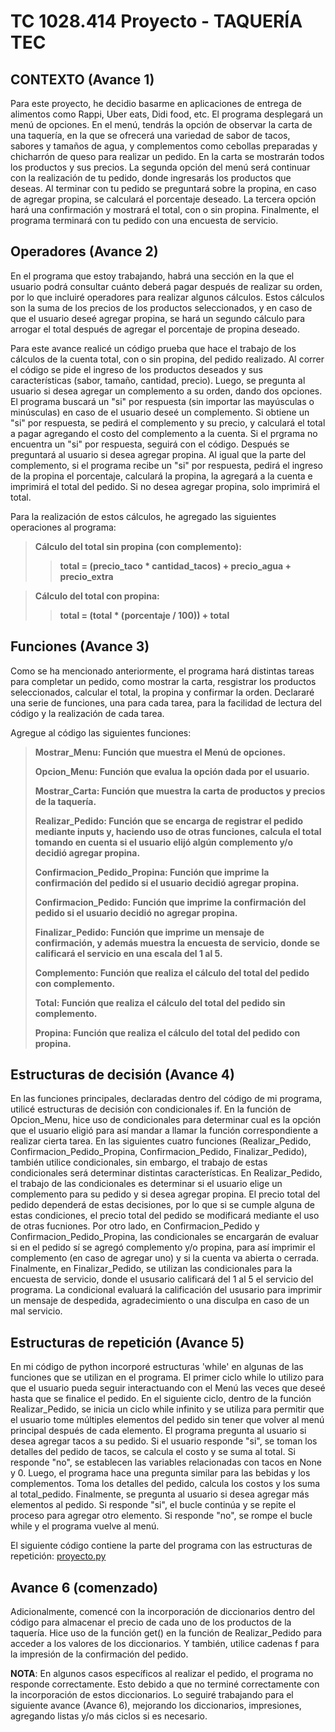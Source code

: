 # TC 1028.414 Proyecto - TAQUERÍA TEC
## CONTEXTO (Avance 1)
Para este proyecto, he decidio basarme en aplicaciones de entrega de alimentos como Rappi, Uber eats, Didi food, etc. El programa desplegará un menú de opciones. En el menú, tendrás la opción de observar la carta de una taquería, en la que se ofrecerá una variedad de sabor de tacos, sabores y tamaños de agua, y complementos como cebollas preparadas y chicharrón de queso para realizar un pedido. En la carta se mostrarán todos los productos y sus precios. La segunda opción del menú será continuar con la realización de tu pedido, donde ingresarás los productos que deseas. Al terminar con tu pedido se preguntará sobre la propina, en caso de agregar propina, se calculará el porcentaje deseado. La tercera opción hará una confirmación y mostrará el total, con o sin propina. Finalmente, el programa terminará con tu pedido con una encuesta de servicio.
## Operadores (Avance 2)
En el programa que estoy trabajando, habrá una sección en la que el usuario podrá consultar cuánto deberá pagar después de realizar su orden, por lo que incluiré operadores para realizar algunos cálculos. Estos cálculos son la suma de los precios de los productos seleccionados, y en caso de que el usuario deseé agregar propina, se hará un segundo cálculo para arrogar el total después de agregar el porcentaje de propina deseado.

Para este avance realicé un código prueba que hace el trabajo de los cálculos de la cuenta total, con o sin propina, del pedido realizado. Al correr el código se pide el ingreso de los productos deseados y sus características (sabor, tamaño, cantidad, precio). Luego, se pregunta al usuario si desea agregar un complemento a su orden, dando dos opciones. El programa buscará un "si" por respuesta (sin importar las mayúsculas o minúsculas) en caso de el usuario deseé un complemento. Si obtiene un "si" por respuesta, se pedirá el complemento y su precio, y calculará el total a pagar agregando el costo del complemento a la cuenta. Si el prgrama no encuentra un "si" por respuesta, seguirá con el código. Después se preguntará al usuario si desea agregar propina. Al igual que la parte del complemento, si el programa recibe un "si" por respuesta, pedirá el ingreso de la propina el porcentaje, calculará la propina, la agregará a la cuenta e imprimirá el total del pedido. Si no desea agregar propina, solo imprimirá el total.

Para la realización de estos cálculos, he agregado las siguientes operaciones al programa:

>**Cálculo del total sin propina (con complemento):**
>
>>**total = (precio_taco * cantidad_tacos) + precio_agua + precio_extra**

>**Cálculo del total con propina:**
>
>>**total = (total * (porcentaje / 100)) + total**

## Funciones (Avance 3)
Como se ha mencionado anteriormente, el programa hará distintas tareas para completar un pedido, como mostrar la carta, resgistrar los productos seleccionados, calcular el total, la propina y confirmar la orden. Declararé una serie de funciones, una para cada tarea, para la facilidad de lectura del código y la realización de cada tarea. 

Agregue al código las siguientes funciones:

>**Mostrar_Menu: Función que muestra el Menú de opciones.**
>
>**Opcion_Menu: Función que evalua la opción dada por el usuario.**
>
>**Mostrar_Carta: Función que muestra la carta de productos y precios de la taquería.**
>
>**Realizar_Pedido: Función que se encarga de registrar el pedido mediante inputs y, haciendo uso de otras funciones, calcula el total tomando en cuenta si el usuario elijó algún complemento y/o decidió agregar propina.**
>
>**Confirmacion_Pedido_Propina: Función que imprime la confirmación del pedido si el usuario decidió agregar propina.**
>
>**Confirmacion_Pedido: Función que imprime la confirmación del pedido si el usuario decidió no agregar propina.**
>
>**Finalizar_Pedido: Función que imprime un mensaje de confirmación, y además muestra la encuesta de servicio, donde se calificará el servicio en una escala del 1 al 5.**
>
>**Complemento: Función que realiza el cálculo del total del pedido con complemento.**
>
>**Total: Función que realiza el cálculo del total del pedido sin complemento.**
>
>**Propina: Función que realiza el cálculo del total del pedido con propina.**

## Estructuras de decisión (Avance 4)
En las funciones principales, declaradas dentro del código de mi programa, utilicé estructuras de decisión con condicionales if. En la función de Opcion_Menu, hice uso de condicionales para determinar cual es la opción que el usuario eligió para así mandar a llamar la función correspondiente a realizar cierta tarea. En las siguientes cuatro funciones (Realizar_Pedido, Confirmacion_Pedido_Propina, Confirmacion_Pedido, Finalizar_Pedido), también utilice condicionales, sin embargo, el trabajo de estas condicionales será determinar distintas características. En Realizar_Pedido, el trabajo de las condicionales es determinar si el usuario elige un complemento para su pedido y si desea agregar propina. El precio total del pedido dependerá de estas decisiones, por lo que si se cumple alguna de estas condiciones, el precio total del pedido se modificará mediante el uso de otras fucniones. Por otro lado, en Confirmacion_Pedido y Confirmacion_Pedido_Propina, las condicionales se encargarán de evaluar si en el pedido sí se agregó complemento y/o propina, para así imprimir el complemento (en caso de agregar uno) y si la cuenta va abierta o cerrada. Finalmente, en Finalizar_Pedido, se utilizan las condicionales para la encuesta de servicio, donde el ususario calificará del 1 al 5 el servicio del programa. La condicional evaluará la calificación del ususario para imprimir un mensaje de despedida, agradecimiento o una disculpa en caso de un mal servicio.

## Estructuras de repetición (Avance 5)
En mi código de python incorporé estructuras 'while' en algunas de las funciones que se utilizan en el programa. El primer ciclo while lo utilizo para que el usuario pueda seguir interactuando con el Menú las veces que deseé hasta que se finalice el pedido. En el siguiente ciclo, dentro de la función Realizar_Pedido, se inicia un ciclo while infinito y se utiliza para permitir que el usuario tome múltiples elementos del pedido sin tener que volver al menú principal después de cada elemento. El programa pregunta al usuario si desea agregar tacos a su pedido. Si el usuario responde "si", se toman los detalles del pedido de tacos, se calcula el costo y se suma al total. Si responde "no", se establecen las variables relacionadas con tacos en None y 0. Luego, el programa hace una pregunta similar para las bebidas y los complementos. Toma los detalles del pedido, calcula los costos y los suma al total_pedido. Finalmente, se pregunta al usuario si desea agregar más elementos al pedido. Si responde "si", el bucle continúa y se repite el proceso para agregar otro elemento. Si responde "no", se rompe el bucle while y el programa vuelve al menú.

El siguiente código contiene la parte del programa con las estructuras de repetición: [proyecto.py](proyecto.py)

## Avance 6 (comenzado)
Adicionalmente, comencé con la incorporación de diccionarios dentro del código para almacenar el precio de cada uno de los productos de la taquería. Hice uso de la función get() en la función de Realizar_Pedido para acceder a los valores de los diccionarios. Y también, utilice cadenas f para la impresión de la confirmación del pedido. 

**NOTA**: En algunos casos específicos al realizar el pedido, el programa no responde correctamente. Esto debido a que no terminé correctamente con la incorporación de estos diccionarios. Lo seguiré trabajando para el siguiente avance (Avance 6), mejorando los diccionarios, impresiones, agregando listas y/o más ciclos si es necesario. 
